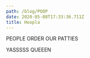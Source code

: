 ```yaml
---
path: /blog/POOP
date: 2020-05-08T17:33:36.711Z
title: Hoopla
---
```


PEOPLE
ORDER
OUR
PATTIES

YASSSSS QUEEEN